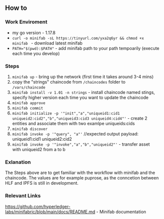 ## How to

### Work Enviroment
- my go version - 1.17.8
- ```curl -o minifab -sL https://tinyurl.com/yxa2q6yr && chmod +x minifab ``` - download latest minifab
- ```PATH="$(pwd):$PATH"``` - add minifab path to your path tempoarily (execute each time you develop)

### Steps
1. ```minifab up``` - bring up the network (first time it takes around 3-4 mins)
2. copy the "strings" chaincode from ```/chaincodes``` folder to ```/vars/chaincode```
3. ```minifab install -v 1.01 -n strings``` - install chaincode named stings, specify higher version each time you want to update the chaincode
4. ```minifab approve```
5. ```minifab commit```
6. ```minifab initialize -p '"init","a","uniqueid1:cid1 uniqueid2:cid2","b","uniqueid3:cid3 uniqueid4:cid4"'``` - create 2 entities and associate them with two examlpe uniqueids:cids
7. ```minifab discover```
8. ```minifab invoke -p '"query", "a"'``` //expected output payload: uniqueid1:cid1 uniqueid2:cid2
9. ```minifab invoke -p '"invoke","a","b","uniqueid2"'``` - transfer asset with uniqueid2 from a to b

### Exlanation
The Steps above are to get familiar with the workflow with minifab and the chaincode. The values are for example puprose, as the conncetion between HLF and IPFS is still in development.  


### Relevant Links
https://github.com/hyperledger-labs/minifabric/blob/main/docs/README.md - Minifab documentation

